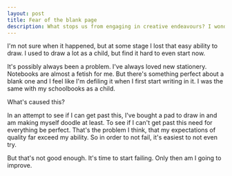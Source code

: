 ```yaml
---
layout: post
title: Fear of the blank page
description: What stops us from engaging in creative endeavours? I wonder why I stopped drawing.
---
```

I'm not sure when it happened, but at some stage I lost that easy ability to draw. I used to draw a lot as a child, but find it hard to even start now.

It's possibly always been a problem. I've always loved new stationery. Notebooks are almost a fetish for me. But there's something perfect about a blank one and I feel like I'm defiling it when I first start writing in it. I was the same with my schoolbooks as a child.

What's caused this?

In an attempt to see if I can get past this, I've bought a pad to draw in and am making myself doodle at least. To see if I can't get past this need for everything be perfect. That's the problem I think, that my expectations of quality far exceed my ability. So in order to not fail, it's easiest to not even try.

But that's not good enough. It's time to start failing. Only then am I going to improve.
